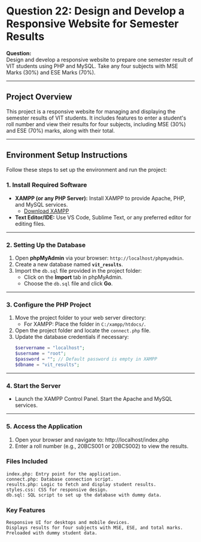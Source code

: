 # Question 22: Design and Develop a Responsive Website for Semester Results

**Question:**  
Design and develop a responsive website to prepare one semester result of VIT students using PHP and MySQL. Take any four subjects with MSE Marks (30%) and ESE Marks (70%).

---

## Project Overview

This project is a responsive website for managing and displaying the semester results of VIT students. It includes features to enter a student's roll number and view their results for four subjects, including MSE (30%) and ESE (70%) marks, along with their total.

---

## Environment Setup Instructions

Follow these steps to set up the environment and run the project:

### 1. Install Required Software
- **XAMPP (or any PHP Server):** Install XAMPP to provide Apache, PHP, and MySQL services.
  - [Download XAMPP](https://www.apachefriends.org/index.html)
- **Text Editor/IDE:** Use VS Code, Sublime Text, or any preferred editor for editing files.

---

### 2. Setting Up the Database
1. Open **phpMyAdmin** via your browser: `http://localhost/phpmyadmin`.
2. Create a new database named **`vit_results`**.
3. Import the `db.sql` file provided in the project folder:
   - Click on the **Import** tab in phpMyAdmin.
   - Choose the `db.sql` file and click **Go**.

---

### 3. Configure the PHP Project
1. Move the project folder to your web server directory:
   - For XAMPP: Place the folder in `C:/xampp/htdocs/`.
2. Open the project folder and locate the `connect.php` file.
3. Update the database credentials if necessary:
   ```php
   $servername = "localhost";
   $username = "root";
   $password = ""; // Default password is empty in XAMPP
   $dbname = "vit_results";

---

### 4. Start the Server
- Launch the XAMPP Control Panel.
    Start the Apache and MySQL services.

---

### 5. Access the Application
1. Open your browser and navigate to:
    http://localhost/index.php
2. Enter a roll number (e.g., 20BCS001 or 20BCS002) to view the results.

### Files Included
    index.php: Entry point for the application.
    connect.php: Database connection script.
    results.php: Logic to fetch and display student results.
    styles.css: CSS for responsive design.
    db.sql: SQL script to set up the database with dummy data.
    
### Key Features
    Responsive UI for desktops and mobile devices.
    Displays results for four subjects with MSE, ESE, and total marks.
    Preloaded with dummy student data.
